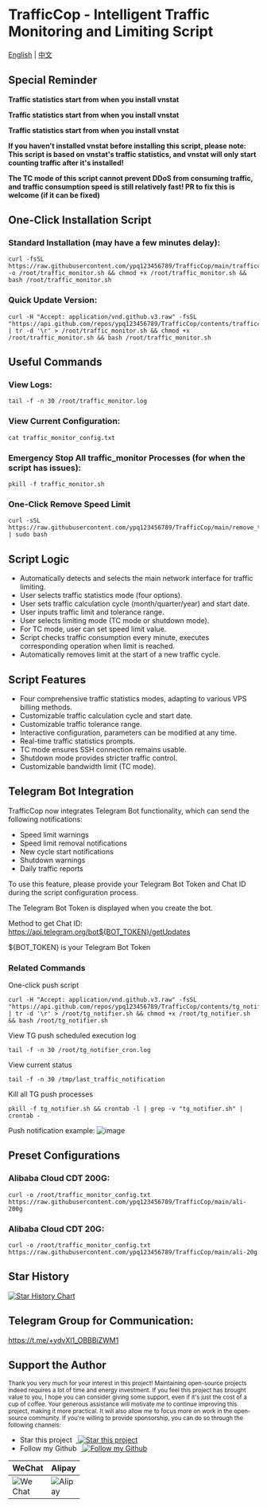 # TrafficCop - Intelligent Traffic Monitoring and Limiting Script
[English](README_EN.md) | [中文](README.md)

## Special Reminder
**Traffic statistics start from when you install vnstat**

**Traffic statistics start from when you install vnstat**

**Traffic statistics start from when you install vnstat**

**If you haven't installed vnstat before installing this script, please note: This script is based on vnstat's traffic statistics, and vnstat will only start counting traffic after it's installed!**

**The TC mode of this script cannot prevent DDoS from consuming traffic, and traffic consumption speed is still relatively fast! PR to fix this is welcome (if it can be fixed)**

## One-Click Installation Script

### Standard Installation (may have a few minutes delay):
```
curl -fsSL https://raw.githubusercontent.com/ypq123456789/TrafficCop/main/trafficcop.sh -o /root/traffic_monitor.sh && chmod +x /root/traffic_monitor.sh && bash /root/traffic_monitor.sh
```

### Quick Update Version:
```
curl -H "Accept: application/vnd.github.v3.raw" -fsSL "https://api.github.com/repos/ypq123456789/TrafficCop/contents/trafficcop.sh" | tr -d '\r' > /root/traffic_monitor.sh && chmod +x /root/traffic_monitor.sh && bash /root/traffic_monitor.sh
```

## Useful Commands
### View Logs:
```
tail -f -n 30 /root/traffic_monitor.log
```

### View Current Configuration:
```
cat traffic_monitor_config.txt
```

### Emergency Stop All traffic_monitor Processes (for when the script has issues):
```
pkill -f traffic_monitor.sh
```

### One-Click Remove Speed Limit
```
curl -sSL https://raw.githubusercontent.com/ypq123456789/TrafficCop/main/remove_traffic_limit.sh | sudo bash
```

## Script Logic
- Automatically detects and selects the main network interface for traffic limiting.
- User selects traffic statistics mode (four options).
- User sets traffic calculation cycle (month/quarter/year) and start date.
- User inputs traffic limit and tolerance range.
- User selects limiting mode (TC mode or shutdown mode).
- For TC mode, user can set speed limit value.
- Script checks traffic consumption every minute, executes corresponding operation when limit is reached.
- Automatically removes limit at the start of a new traffic cycle.

## Script Features
- Four comprehensive traffic statistics modes, adapting to various VPS billing methods.
- Customizable traffic calculation cycle and start date.
- Customizable traffic tolerance range.
- Interactive configuration, parameters can be modified at any time.
- Real-time traffic statistics prompts.
- TC mode ensures SSH connection remains usable.
- Shutdown mode provides stricter traffic control.
- Customizable bandwidth limit (TC mode).

## Telegram Bot Integration
TrafficCop now integrates Telegram Bot functionality, which can send the following notifications:

- Speed limit warnings
- Speed limit removal notifications
- New cycle start notifications
- Shutdown warnings
- Daily traffic reports

To use this feature, please provide your Telegram Bot Token and Chat ID during the script configuration process.

The Telegram Bot Token is displayed when you create the bot.

Method to get Chat ID: https://api.telegram.org/bot${BOT_TOKEN}/getUpdates 

${BOT_TOKEN} is your Telegram Bot Token

### Related Commands
One-click push script
```
curl -H "Accept: application/vnd.github.v3.raw" -fsSL "https://api.github.com/repos/ypq123456789/TrafficCop/contents/tg_notifier.sh" | tr -d '\r' > /root/tg_notifier.sh && chmod +x /root/tg_notifier.sh && bash /root/tg_notifier.sh
```
View TG push scheduled execution log
```
tail -f -n 30 /root/tg_notifier_cron.log
```
View current status
```
tail -f -n 30 /tmp/last_traffic_notification
```
Kill all TG push processes
```
pkill -f tg_notifier.sh && crontab -l | grep -v "tg_notifier.sh" | crontab -
```

Push notification example:
![image](https://github.com/ypq123456789/TrafficCop/assets/114487221/c3539cdc-b954-47fa-940f-344d86f6b562)

## Preset Configurations
### Alibaba Cloud CDT 200G:
```
curl -o /root/traffic_monitor_config.txt https://raw.githubusercontent.com/ypq123456789/TrafficCop/main/ali-200g
```

### Alibaba Cloud CDT 20G:
```
curl -o /root/traffic_monitor_config.txt https://raw.githubusercontent.com/ypq123456789/TrafficCop/main/ali-20g
```

## Star History

[![Star History Chart](https://api.star-history.com/svg?repos=ypq123456789/TrafficCop&type=Date)](https://star-history.com/#ypq123456789/TrafficCop&Date)

## Telegram Group for Communication:
https://t.me/+ydvXl1_OBBBiZWM1

## Support the Author
<span><small>Thank you very much for your interest in this project! Maintaining open-source projects indeed requires a lot of time and energy investment. If you feel this project has brought value to you, I hope you can consider giving some support, even if it's just the cost of a cup of coffee.
Your generous assistance will motivate me to continue improving this project, making it more practical. It will also allow me to focus more on work in the open-source community. If you're willing to provide sponsorship, you can do so through the following channels:</small></span>
<ul>
    <li>Star this project &nbsp;<a style="vertical-align: text-bottom;" href="https://github.com/ypq123456789/TrafficCop">
      <img src="https://img.shields.io/github/stars/ypq123456789/TrafficCop?style=social" alt="Star this project" />
    </a></li>
    <li>Follow my Github &nbsp;<a style="vertical-align: text-bottom;"  href="https://github.com/ypq123456789/TrafficCop">
      <img src="https://img.shields.io/github/followers/ypq123456789?style=social" alt="Follow my Github" />
    </a></li>
</ul>
<table>
    <thead><tr>
        <th>WeChat</th>
        <th>Alipay</th>
    </tr></thead>
    <tbody><tr>
        <td><img style="max-width: 50px" src="https://github.com/ypq123456789/TrafficCop/assets/114487221/fb265eef-e624-4429-b14a-afdf5b2ca9c4" alt="WeChat" /></td>
        <td><img style="max-width: 50px" src="https://github.com/ypq123456789/TrafficCop/assets/114487221/884b58bd-d76f-4e8f-99f4-cac4b9e97168" alt="Alipay" /></td>
    </tr></tbody>
</table>
